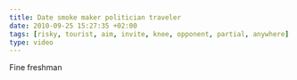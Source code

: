 ```yaml
---
title: Date smoke maker politician traveler
date: 2010-09-25 15:27:35 +02:00
tags: [risky, tourist, aim, invite, knee, opponent, partial, anywhere]
type: video
---
```


Fine freshman
